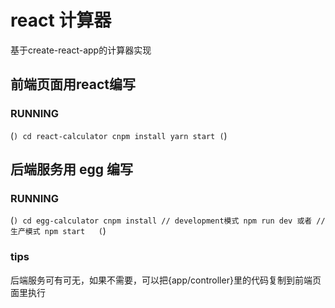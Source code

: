 # react 计算器
基于create-react-app的计算器实现

## 前端页面用react编写

### RUNNING
(```)
  cd react-calculator
  cnpm install
  yarn start
(```)

## 后端服务用 egg 编写

### RUNNING

(```)
    cd egg-calculator
    cnpm install
    // development模式
    npm run dev
    或者
    // 生产模式
    npm start  
(```)

### tips
  后端服务可有可无，如果不需要，可以把{app/controller}里的代码复制到前端页面里执行
